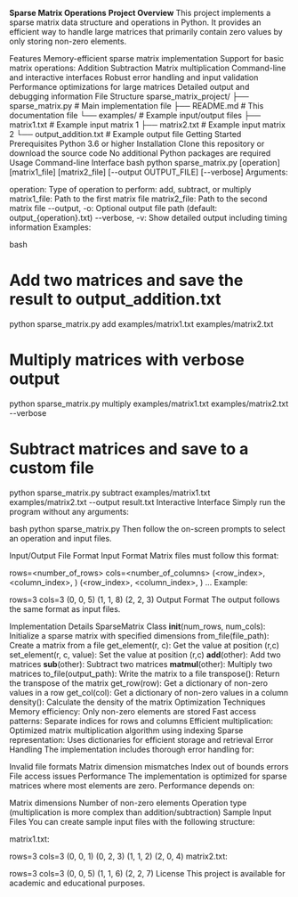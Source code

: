 **Sparse Matrix Operations**
**Project Overview**
This project implements a sparse matrix data structure and operations in Python. It provides an efficient way to handle large matrices that primarily contain zero values by only storing non-zero elements.

Features
Memory-efficient sparse matrix implementation
Support for basic matrix operations:
Addition
Subtraction
Matrix multiplication
Command-line and interactive interfaces
Robust error handling and input validation
Performance optimizations for large matrices
Detailed output and debugging information
File Structure
sparse_matrix_project/
├── sparse_matrix.py     # Main implementation file
├── README.md           # This documentation file
└── examples/           # Example input/output files
    ├── matrix1.txt     # Example input matrix 1
    ├── matrix2.txt     # Example input matrix 2
    └── output_addition.txt  # Example output file
Getting Started
Prerequisites
Python 3.6 or higher
Installation
Clone this repository or download the source code
No additional Python packages are required
Usage
Command-line Interface
bash
python sparse_matrix.py [operation] [matrix1_file] [matrix2_file] [--output OUTPUT_FILE] [--verbose]
Arguments:

operation: Type of operation to perform: add, subtract, or multiply
matrix1_file: Path to the first matrix file
matrix2_file: Path to the second matrix file
--output, -o: Optional output file path (default: output_{operation}.txt)
--verbose, -v: Show detailed output including timing information
Examples:

bash
# Add two matrices and save the result to output_addition.txt
python sparse_matrix.py add examples/matrix1.txt examples/matrix2.txt

# Multiply matrices with verbose output
python sparse_matrix.py multiply examples/matrix1.txt examples/matrix2.txt --verbose

# Subtract matrices and save to a custom file
python sparse_matrix.py subtract examples/matrix1.txt examples/matrix2.txt --output result.txt
Interactive Interface
Simply run the program without any arguments:

bash
python sparse_matrix.py
Then follow the on-screen prompts to select an operation and input files.

Input/Output File Format
Input Format
Matrix files must follow this format:

rows=<number_of_rows>
cols=<number_of_columns>
(<row_index>, <column_index>, <value>)
(<row_index>, <column_index>, <value>)
...
Example:

rows=3
cols=3
(0, 0, 5)
(1, 1, 8)
(2, 2, 3)
Output Format
The output follows the same format as input files.

Implementation Details
SparseMatrix Class
__init__(num_rows, num_cols): Initialize a sparse matrix with specified dimensions
from_file(file_path): Create a matrix from a file
get_element(r, c): Get the value at position (r,c)
set_element(r, c, value): Set the value at position (r,c)
__add__(other): Add two matrices
__sub__(other): Subtract two matrices
__matmul__(other): Multiply two matrices
to_file(output_path): Write the matrix to a file
transpose(): Return the transpose of the matrix
get_row(row): Get a dictionary of non-zero values in a row
get_col(col): Get a dictionary of non-zero values in a column
density(): Calculate the density of the matrix
Optimization Techniques
Memory efficiency: Only non-zero elements are stored
Fast access patterns: Separate indices for rows and columns
Efficient multiplication: Optimized matrix multiplication algorithm using indexing
Sparse representation: Uses dictionaries for efficient storage and retrieval
Error Handling
The implementation includes thorough error handling for:

Invalid file formats
Matrix dimension mismatches
Index out of bounds errors
File access issues
Performance
The implementation is optimized for sparse matrices where most elements are zero. Performance depends on:

Matrix dimensions
Number of non-zero elements
Operation type (multiplication is more complex than addition/subtraction)
Sample Input Files
You can create sample input files with the following structure:

matrix1.txt:

rows=3
cols=3
(0, 0, 1)
(0, 2, 3)
(1, 1, 2)
(2, 0, 4)
matrix2.txt:

rows=3
cols=3
(0, 0, 5)
(1, 1, 6)
(2, 2, 7)
License
This project is available for academic and educational purposes.

